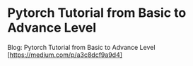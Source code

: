 # Pytorch Tutorial from Basic to Advance Level
Blog: Pytorch Tutorial from Basic to Advance Level [https://medium.com/p/a3c8dcf9a9d4]
